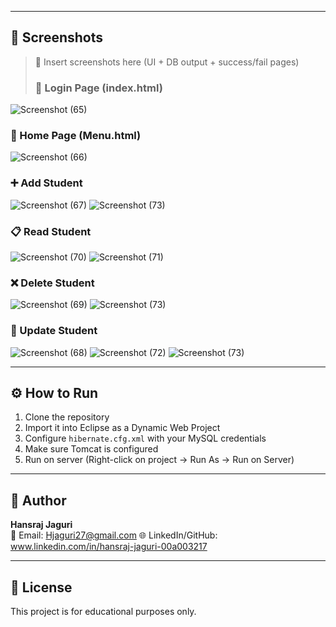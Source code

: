 
---

## 📸 Screenshots

> 🔽 Insert screenshots here (UI + DB output + success/fail pages)
>
> ### 🧾 Login Page (index.html)
![Screenshot (65)](https://github.com/user-attachments/assets/221462b3-b11d-4301-b198-6487450743f2)


### 🧾 Home Page (Menu.html)
![Screenshot (66)](https://github.com/user-attachments/assets/4318fce2-b9af-4a20-aa47-bbb76f2962a5)


### ➕ Add Student
![Screenshot (67)](https://github.com/user-attachments/assets/c01eee1a-944d-4d89-9ec3-5e45a746bfe2)
![Screenshot (73)](https://github.com/user-attachments/assets/0d0423dc-1820-42f9-81fb-f6012d4a50fa)



### 📋 Read Student
![Screenshot (70)](https://github.com/user-attachments/assets/98a56f40-19d7-43af-ad68-c21cbb030ed2)
![Screenshot (71)](https://github.com/user-attachments/assets/3abb1821-f59c-4140-9656-ef94b1605a74)



### ❌ Delete Student
![Screenshot (69)](https://github.com/user-attachments/assets/ef1e1ea4-f371-4144-9703-1bce1fd54fc8)
![Screenshot (73)](https://github.com/user-attachments/assets/6616c679-32d4-46a4-a9f0-f5e3e39211b2)



### 🔄 Update Student
![Screenshot (68)](https://github.com/user-attachments/assets/f9a64a08-eca2-424b-9189-7288993b3fe6)
![Screenshot (72)](https://github.com/user-attachments/assets/bde7de70-6af3-460d-a179-300896311bf9)
![Screenshot (73)](https://github.com/user-attachments/assets/707b49be-0a7d-46e1-a9e0-ff3cef06c1cb)




---

## ⚙️ How to Run

1. Clone the repository
2. Import it into Eclipse as a Dynamic Web Project
3. Configure `hibernate.cfg.xml` with your MySQL credentials
4. Make sure Tomcat is configured
5. Run on server (Right-click on project → Run As → Run on Server)

---

## 💬 Author

**Hansraj Jaguri**  
📧 Email: Hjaguri27@gmail.com 
🌐 LinkedIn/GitHub: www.linkedin.com/in/hansraj-jaguri-00a003217


---

## 📝 License

This project is for educational purposes only.

